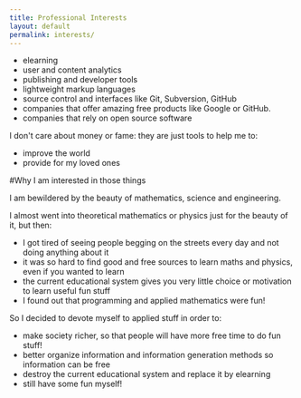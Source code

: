 ```yaml
---
title: Professional Interests
layout: default
permalink: interests/
---
```


- elearning
- user and content analytics
- publishing and developer tools
- lightweight markup languages
- source control and interfaces like Git, Subversion, GitHub
- companies that offer amazing free products like Google or GitHub.
- companies that rely on open source software

I don't care about money or fame: they are just tools to help me to:

- improve the world
- provide for my loved ones

#Why I am interested in those things

I am bewildered by the beauty of mathematics, science and engineering.

I almost went into theoretical mathematics or physics just for the beauty of it, but then:

- I got tired of seeing people begging on the streets every day and not doing anything about it
- it was so hard to find good and free sources to learn maths and physics, even if you wanted to learn
- the current educational system gives you very little choice or motivation to learn useful fun stuff
- I found out that programming and applied mathematics were fun!

So I decided to devote myself to applied stuff in order to:

- make society richer, so that people will have more free time to do fun stuff!
- better organize information and information generation methods so information can be free
- destroy the current educational system and replace it by elearning
- still have some fun myself!
